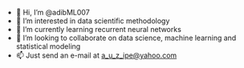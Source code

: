 - 👋 Hi, I’m @adibML007
- 👀 I’m interested in data scientific methodology
- 🌱 I’m currently learning recurrent neural networks
- 💞️ I’m looking to collaborate on data science, machine learning and statistical modeling
- 📫 Just send an e-mail at a_u_z_ipe@yahoo.com

<!---
adibML007/adibML007 is a ✨ special ✨ repository because its `README.md` (this file) appears on your GitHub profile.
You can click the Preview link to take a look at your changes.
--->
